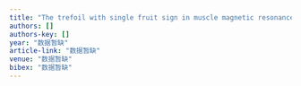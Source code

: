 ```yaml
---
title: "The trefoil with single fruit sign in muscle magnetic resonance imaging is highly specific for dystrophinopathies"
authors: []
authors-key: []
year: "数据暂缺"
article-link: "数据暂缺"
venue: "数据暂缺"
bibex: "数据暂缺"
---
```

